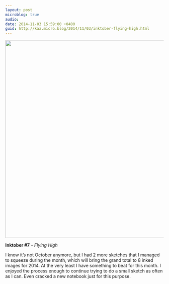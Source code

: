 ```yaml
---
layout: post
microblog: true
audio: 
date: 2014-11-03 15:59:00 +0400
guid: http://kaa.micro.blog/2014/11/03/inktober-flying-high.html
---
```

<img src="https://www.kaa.bz/uploads/2018/fdd8ea1a9b.jpg" alt="" width="840" height="627" class="alignnone size-full wp-image-333" />

<strong>Inktober #7</strong> - <em>Flying High</em>

I know it’s not October anymore, but I had 2 more sketches that I managed to squeeze during the month, which will bring the grand total to 8 inked images for 2014. At the very least I have something to beat for this month. I enjoyed the process enough to continue trying to do a small sketch as often as I can. Even cracked a new notebook just for this purpose.
